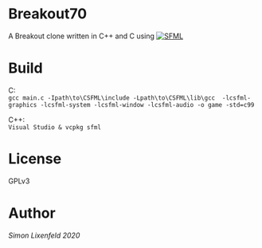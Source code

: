 # Breakout70
A Breakout clone written in C++ and C using [![SFML](https://img.shields.io/badge/SFML%20--brightgreen.svg?style=flat-square)](https://www.sfml-dev.org/) </br>

# Build 
C:<br>
`gcc main.c -Ipath\to\CSFML\include -Lpath\to\CSFML\lib\gcc  -lcsfml-graphics -lcsfml-system -lcsfml-window -lcsfml-audio -o game -std=c99`

C++:<br>
`Visual Studio & vcpkg sfml`

# License
GPLv3

# Author
*Simon Lixenfeld 2020*
